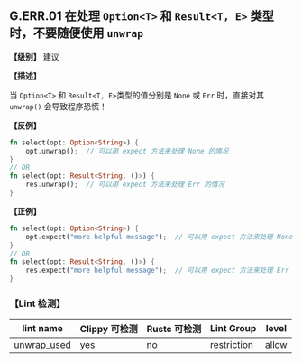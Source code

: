 ## G.ERR.01  在处理 `Option<T>` 和 `Result<T, E>` 类型时，不要随便使用 `unwrap`

**【级别】** 建议

**【描述】**

当 `Option<T>` 和 `Result<T, E>`类型的值分别是 `None` 或 `Err` 时，直接对其 `unwrap()` 会导致程序恐慌！

**【反例】**

```rust
fn select(opt: Option<String>) {
    opt.unwrap();  // 可以用 expect 方法来处理 None 的情况
}
// OR
fn select(opt: Result<String, ()>) {
    res.unwrap();  // 可以用 expect 方法来处理 Err 的情况
}
```

**【正例】**

```rust
fn select(opt: Option<String>) {
    opt.expect("more helpful message");  // 可以用 expect 方法来处理 None 的情况
}
// OR
fn select(opt: Result<String, ()>) {
    res.expect("more helpful message");  // 可以用 expect 方法来处理 Err 的情况
}
```

### 【Lint 检测】

| lint name                                                    | Clippy 可检测 | Rustc 可检测 | Lint Group  | level |
| ------------------------------------------------------------ | ------------- | ------------ | ----------- | ----- |
| [unwrap_used](https://rust-lang.github.io/rust-clippy/master/#unwrap_used) | yes           | no           | restriction | allow |

